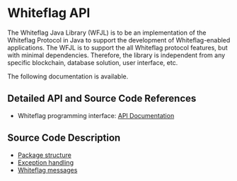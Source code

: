 # Whiteflag API

The Whiteflag Java Library (WFJL) is to be an implementation of the Whiteflag
Protocol in Java to support the development of Whiteflag-enabled applications.
The WFJL is to support the all Whiteflag protocol features, but with minimal
dependencies. Therefore, the library is independent from any specific
blockchain, database solution, user interface, etc.

The following documentation is available.

## Detailed API and Source Code References

* Whiteflag programming interface: [API Documentation](javadoc/index.html)

## Source Code Description

* [Package structure](md/packages.md)
* [Exception handling](md/errors.md)
* [Whiteflag messages](md/messages.md)
